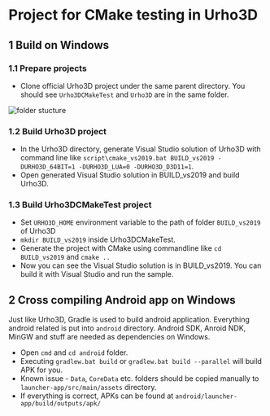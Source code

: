 # Project for CMake testing in Urho3D


## 1 Build on Windows

### 1.1 Prepare projects
* Clone official Urho3D project under the same parent directory. You should see `Urho3DCMakeTest` and `Urho3D` are in the same folder.

![folder stucture](folder_structure.png)

### 1.2 Build Urho3D project
* In the Urho3D directory, generate Visual Studio solution of Urho3D with command line like `script\cmake_vs2019.bat BUILD_vs2019 -DURHO3D_64BIT=1 -DURHO3D_LUA=0 -DURHO3D_D3D11=1`.
* Open generated Visual Studio solution in BUILD_vs2019 and build Urho3D.

### 1.3 Build Urho3DCMakeTest project
* Set `URHO3D_HOME` environment variable to the path of folder `BUILD_vs2019` of Urho3D
* `mkdir BUILD_vs2019` inside Urho3DCMakeTest.
* Generate the project with CMake using commandline like `cd BUILD_vs2019` and `cmake ..`
* Now you can see the Visual Studio solution is in BUILD_vs2019. You can build it with Visual Studio and run the sample.


## 2 Cross compiling Android app on Windows
Just like Urho3D, Gradle is used to build android application. Everything android related is put into `android` directory. Android SDK, Anroid NDK, MinGW and stuff are needed as dependencies on Windows. 
* Open `cmd` and `cd android` folder.
* Executing `gradlew.bat build` or `gradlew.bat build --parallel` will build APK for you.
* Known issue - `Data`, `CoreData` etc. folders should be copied manually to `launcher-app/src/main/assets` directory.
* If everything is correct, APKs can be found at `android/launcher-app/build/outputs/apk/`